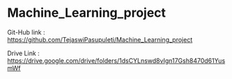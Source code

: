 # Machine_Learning_project

Git-Hub link : https://github.com/TejaswiPasupuleti/Machine_Learning_project

Drive Link : https://drive.google.com/drive/folders/1dsCYLnswd8vIgn17Gsh8470d61YusmWf
